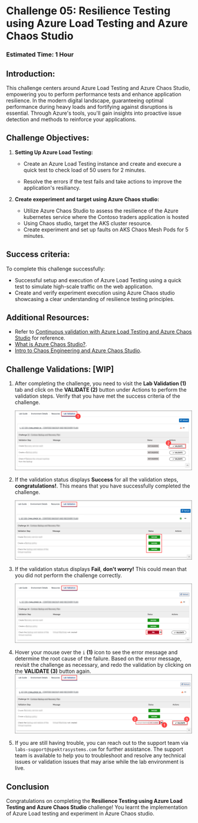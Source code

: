 # Challenge 05: Resilience Testing using Azure Load Testing and Azure Chaos Studio

### Estimated Time: 1 Hour

## Introduction:
This challenge centers around Azure Load Testing and Azure Chaos Studio, empowering you to perform performance tests and enhance application resilience. In the modern digital landscape, guaranteeing optimal performance during heavy loads and fortifying against disruptions is essential. Through Azure's tools, you'll gain insights into proactive issue detection and methods to reinforce your applications.

## Challenge Objectives:

1. **Setting Up Azure Load Testing:**
   - Create an Azure Load Testing instance and create and execure a quick test to check load of 50 users for 2 minutes.

   - Resolve the errors if the test fails and take actions to improve the application's resiliancy.


2. **Create exeperiment and target using Azure Chaos studio:**

   -  Utilize Azure Chaos Studio to assess the resilience of the Azure kubernetes service where the Contoso traders application is hosted
   - Using Chaos studio, target the AKS cluster resource.
   - Create experiment and set up faults on AKS Chaos Mesh Pods for 5 minutes. 

## Success criteria:
To complete this challenge successfully:

- Successful setup and execution of Azure Load Testing using a quick test to simulate high-scale traffic on the web application.
- Create and verify experiment execution using Azure Chaos studio showcasing a clear understanding of resilience testing principles.

## Additional Resources:

- Refer to [Continuous validation with Azure Load Testing and Azure Chaos Studio](https://learn.microsoft.com/en-us/azure/architecture/guide/testing/mission-critical-deployment-testing) for reference.
- [What is Azure Chaos Studio?](https://learn.microsoft.com/en-us/azure/chaos-studio/chaos-studio-overview).
- [Intro to Chaos Engineering and Azure Chaos Studio](https://pdtit.medium.com/intro-to-chaos-engineering-and-azure-chaos-studio-preview-5e85fff10642).

## Challenge Validations: [WIP]

1. After completing the challenge, you need to visit the **Lab Validation (1)** tab and click on the **VALIDATE (2)** button under Actions to perform the validation steps. Verify that you have met the success criteria of the challenge. 
 
    ![](../media/validate01.png "Validation")
 
1. If the validation status displays **Success** for all the validation steps, **congratulations!**. This means that you have successfully completed the challenge.
 
     ![](../media/validate02.png "Validation")
1. If the validation status displays **Fail**, **don't worry!** This could mean that you did not perform the challenge correctly.
 
     ![](../media/validate03.png "Validation")
 
1. Hover your mouse over the `i` **(1)** icon to see the error message and determine the root cause of the failure. Based on the error message, revisit the challenge as necessary, and redo the validation by clicking on the **VALIDATE (3)** button again.
     ![](../media/validate04.png "Validation")
 
1. If you are still having trouble, you can reach out to the support team via `labs-support@spektrasystems.com` for further assistance. The support team is available to help you to troubleshoot and resolve any technical issues or validation issues that may arise while the lab environment is live.

## Conclusion
Congratulations on completing the **Resilience Testing using Azure Load Testing and Azure Chaos Studio** challenge! You learnt the implementation of Azure Load testing and experiment in Azure Chaos studio.

